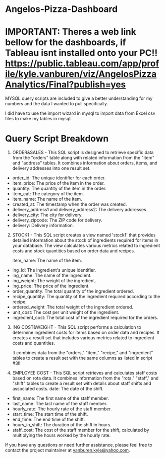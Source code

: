 # Angelos-Pizza-Dashboard
# IMPORTANT: Theres a web link bellow for the dashboards, if Tableau isnt installed onto your PC!! https://public.tableau.com/app/profile/kyle.vanburen/viz/AngelosPizzaAnalytics/Final?publish=yes

 MYSQL query scripts are included to give a better understanding for my numbers and the data I wanted to pull specifically.

 I did have to use the import wizard in mysql to import data from Excel csv files to make my tables in mysql.

 # Query Script Breakdown
 1. ORDER&SALES - This SQL script is designed to retrieve specific data from the "orders" table along with related information from the "item" and "address" tables. It combines information about orders, items, and delivery addresses into one result set.
- order_id: The unique identifier for each order.
- item_price: The price of the item in the order.
- quantity: The quantity of the item in the order.
- item_cat: The category of the item.
- item_name: The name of the item.
- created_at: The timestamp when the order was created.
- delivery_address1 and delivery_address2: The delivery addresses.
- delivery_city: The city for delivery.
- delivery_zipcode: The ZIP code for delivery.
- delivery: Delivery information.


2. STOCK1 - This SQL script creates a view named 'stock1' that provides detailed information about the stock of ingredients required for items in your database. The view calculates various metrics related to ingredient costs and stock quantities based on order data and recipes.

    item_name: The name of the item.
- ing_id: The ingredient's unique identifier.
- ing_name: The name of the ingredient.
- ing_weight: The weight of the ingredient.
- ing_price: The price of the ingredient.
- order_quantity: The total quantity of the ingredient ordered.
- recipe_quantity: The quantity of the ingredient required according to the recipe.
- ordered_weight: The total weight of the ingredient ordered.
- unit_cost: The cost per unit weight of the ingredient.
- ingredient_cost: The total cost of the ingredient required for the orders.


3. ING COST&WEIGHT - This SQL script performs a calculation to determine ingredient costs for items based on order data and recipes. It creates a result set that includes various metrics related to ingredient costs and quantities.

   It combines data from the "orders," "item," "recipe," and "ingredient" tables to create a result set with the same columns as listed in script #3!!


4. EMPLOYEE COST - This SQL script retrieves and calculates staff costs based on rota data. It combines information from the "rota," "staff," and "shift" tables to create a result set with details about staff shifts and associated costs.
   date: The date of the shift.
- first_name: The first name of the staff member.
- last_name: The last name of the staff member.
- hourly_rate: The hourly rate of the staff member.
- start_time: The start time of the shift.
- end_time: The end time of the shift.
- hours_in_shift: The duration of the shift in hours.
- staff_cost: The cost of the staff member for the shift, calculated by multiplying the hours worked by the hourly rate.

If you have any questions or need further assistance, please feel free to contact the project maintainer at vanburen.kyle@yahoo.com.


   

   
